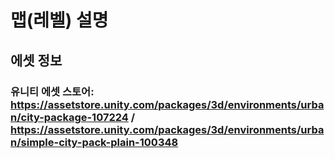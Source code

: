 # 맵(레벨) 설명

## 에셋 정보
### 유니티 에셋 스토어: https://assetstore.unity.com/packages/3d/environments/urban/city-package-107224 / https://assetstore.unity.com/packages/3d/environments/urban/simple-city-pack-plain-100348
